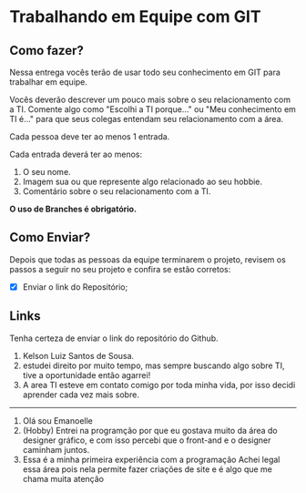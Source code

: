 # Trabalhando em Equipe com GIT

## Como fazer?

Nessa entrega vocês terão de usar todo seu conhecimento em GIT para trabalhar em equipe.

Vocês deverão descrever um pouco mais sobre o seu relacionamento com a TI. Comente algo como "Escolhi a TI porque..." ou "Meu conhecimento em TI é..." para que seus colegas entendam seu relacionamento com a área.

Cada pessoa deve ter ao menos 1 entrada.

Cada entrada deverá ter ao menos:
1. O seu nome.
2. Imagem sua ou que represente algo relacionado ao seu hobbie.
3. Comentário sobre o seu relacionamento com a TI.

__O uso de Branches é obrigatório.__

## Como Enviar?

Depois que todas as pessoas da equipe terminarem o projeto, revisem os passos a seguir no seu projeto e confira se estão corretos:
- [x] Enviar o link do Repositório;

## Links
Tenha certeza de enviar o link do repositório do Github.

1. Kelson Luiz Santos de Sousa.
2. estudei direito por muito tempo, mas sempre buscando algo sobre TI, tive a oportunidade então agarrei!
3. A area TI esteve em contato comigo por toda minha vida, por isso decidi aprender cada vez mais sobre.


--------------------------------------------------------------------------------------------------------------------------


1. Olá sou Emanoelle
2. (Hobby) Entrei na programção por que eu gostava muito da área do designer gráfico, e com isso percebi que o front-and e o designer caminham juntos.
3. Essa é a minha primeira experiência com a programação
Achei legal essa área pois nela permite fazer criações de site e é algo que me chama muita atenção

